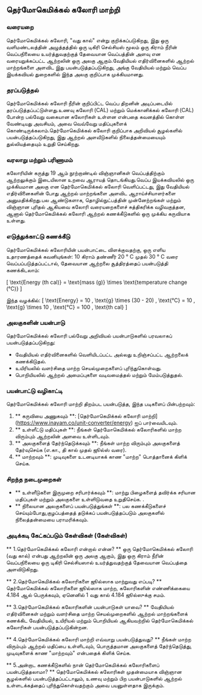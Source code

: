 ## தெர்மோகெமிக்கல் கலோரி மாற்றி

### வரையறை
தெர்மோகெமிக்கல் கலோரி, "வது கால்" என்று குறிக்கப்படுகிறது, இது ஒரு வளிமண்டலத்தின் அழுத்தத்தில் ஒரு டிகிரி செல்சியஸ் மூலம் ஒரு கிராம் நீரின் வெப்பநிலையை உயர்த்துவதற்குத் தேவையான வெப்பத்தின் அளவு என வரையறுக்கப்பட்ட ஆற்றலின் ஒரு அலகு ஆகும்.வேதியியல் எதிர்வினைகளில் ஆற்றல் மாற்றங்களை அளவிட இது பயன்படுத்தப்படுகிறது, அங்கு வேதியியல் மற்றும் வெப்ப இயக்கவியல் துறைகளில் இந்த அலகு குறிப்பாக முக்கியமானது.

### தரப்படுத்தல்
தெர்மோகெமிக்கல் கலோரி நீரின் குறிப்பிட்ட வெப்ப திறனின் அடிப்படையில் தரப்படுத்தப்பட்டுள்ளது.உணவு கலோரி (CAL) மற்றும் மெக்கானிக்கல் கலோரி (CAL) போன்ற பல்வேறு வகையான கலோரிகள் உள்ளன என்பதை கவனத்தில் கொள்ள வேண்டியது அவசியம், அவை வெவ்வேறு மதிப்புகளைக் கொண்டிருக்கலாம்.தெர்மோகெமிக்கல் கலோரி குறிப்பாக அறிவியல் சூழல்களில் பயன்படுத்தப்படுகிறது, இது ஆற்றல் அளவீடுகளில் நிலைத்தன்மையையும் துல்லியத்தையும் உறுதி செய்கிறது.

### வரலாறு மற்றும் பரிணாமம்
கலோரியின் கருத்து 19 ஆம் நூற்றாண்டில் விஞ்ஞானிகள் வெப்பத்திற்கும் ஆற்றலுக்கும் இடையிலான உறவை ஆராயத் தொடங்கியது.வெப்ப இயக்கவியலில் ஒரு முக்கியமான அலகு என தெர்மோகெமிக்கல் கலோரி வெளிப்பட்டது, இது வேதியியல் எதிர்வினைகளின் போது ஆற்றல் மாற்றங்களை அளவிட ஆராய்ச்சியாளர்களை அனுமதிக்கிறது.பல ஆண்டுகளாக, தொழில்நுட்பத்தின் முன்னேற்றங்கள் மற்றும் விஞ்ஞான புரிதல் ஆகியவை கலோரி வரையறைகளைச் சுத்திகரிக்க வழிவகுத்தன, ஆனால் தெர்மோகெமிக்கல் கலோரி ஆற்றல் கணக்கீடுகளில் ஒரு முக்கிய கருவியாக உள்ளது.

### எடுத்துக்காட்டு கணக்கீடு
தெர்மோகெமிக்கல் கலோரியின் பயன்பாட்டை விளக்குவதற்கு, ஒரு எளிய உதாரணத்தைக் கவனியுங்கள்: 10 கிராம் தண்ணீர் 20 ° C முதல் 30 ° C வரை வெப்பப்படுத்தப்பட்டால், தேவையான ஆற்றலை சூத்திரத்தைப் பயன்படுத்தி கணக்கிடலாம்:

\[ \text{Energy (th cal)} = \text{mass (g)} \times \text{temperature change (°C)} \]

இந்த வழக்கில்:
\[ \text{Energy} = 10 \, \text{g} \times (30 - 20) \, \text{°C} = 10 \, \text{g} \times 10 \, \text{°C} = 100 \, \text{th cal} \]

### அலகுகளின் பயன்பாடு
தெர்மோகெமிக்கல் கலோரி பல்வேறு அறிவியல் பயன்பாடுகளில் பரவலாகப் பயன்படுத்தப்படுகிறது:
- வேதியியல் எதிர்வினைகளில் வெளியிடப்பட்ட அல்லது உறிஞ்சப்பட்ட ஆற்றலைக் கணக்கிடுதல்.
- உயிரியலில் வளர்சிதை மாற்ற செயல்முறைகளைப் புரிந்துகொள்வது.
- பொறியியலில் ஆற்றல் அமைப்புகளை வடிவமைத்தல் மற்றும் மேம்படுத்துதல்.

### பயன்பாட்டு வழிகாட்டி
தெர்மோகெமிக்கல் கலோரி மாற்றி திறம்பட பயன்படுத்த, இந்த படிகளைப் பின்பற்றவும்:
1. ** கருவியை அணுகவும் **: [தெர்மோகெமிக்கல் கலோரி மாற்றி] (https://www.inayam.co/unit-converter/energy) ஐப் பார்வையிடவும்.
2. ** உள்ளீட்டு மதிப்புகள் **: நீங்கள் தெர்மோகெமிக்கல் கலோரிகளில் மாற்ற விரும்பும் ஆற்றலின் அளவை உள்ளிடவும்.
3. ** அலகுகளைத் தேர்ந்தெடுக்கவும் **: நீங்கள் மாற்ற விரும்பும் அலகுகளைத் தேர்வுசெய்க (எ.கா., தி கால் முதல் ஜூல்ஸ் வரை).
4. ** மாற்றவும் **: முடிவுகளை உடனடியாகக் காண "மாற்ற" பொத்தானைக் கிளிக் செய்க.

### சிறந்த நடைமுறைகள்
- ** உள்ளீடுகளை இருமுறை சரிபார்க்கவும் **: மாற்று பிழைகளைத் தவிர்க்க சரியான மதிப்புகள் மற்றும் அலகுகளை உள்ளிடுவதை உறுதிசெய்க.
.
- ** நிலையான அலகுகளைப் பயன்படுத்துங்கள் **: பல கணக்கீடுகளைச் செய்யும்போது, ​​குழப்பத்தைத் தடுக்கப் பயன்படுத்தப்படும் அலகுகளில் நிலைத்தன்மையை பராமரிக்கவும்.

### அடிக்கடி கேட்கப்படும் கேள்விகள் (கேள்விகள்)

** 1.தெர்மோகெமிக்கல் கலோரி என்றால் என்ன? **
ஒரு தெர்மோகெமிக்கல் கலோரி (வது கால்) என்பது ஆற்றலின் ஒரு அலகு ஆகும், இது ஒரு கிராம் நீரின் வெப்பநிலையை ஒரு டிகிரி செல்சியஸால் உயர்த்துவதற்குத் தேவையான வெப்பத்தை அளவிடுகிறது.

** 2.தெர்மோகெமிக்கல் கலோரிகளை ஜூல்ஸாக மாற்றுவது எப்படி? **
தெர்மோகெமிக்கல் கலோரிகளை ஜூல்ஸாக மாற்ற, கலோரிகளின் எண்ணிக்கையை 4.184 ஆல் பெருக்கவும், ஏனெனில் 1 வது கால் 4.184 ஜூல்ஸுக்கு சமம்.

** 3.தெர்மோகெமிக்கல் கலோரிகளின் பயன்பாடுகள் யாவை? **
வேதியியல் எதிர்வினைகள் மற்றும் வளர்சிதை மாற்ற செயல்முறைகளில் ஆற்றல் மாற்றங்களைக் கணக்கிட வேதியியல், உயிரியல் மற்றும் பொறியியல் ஆகியவற்றில் தெர்மோகெமிக்கல் கலோரிகள் பயன்படுத்தப்படுகின்றன.

** 4.தெர்மோகெமிக்கல் கலோரி மாற்றி எவ்வாறு பயன்படுத்துவது? **
நீங்கள் மாற்ற விரும்பும் ஆற்றல் மதிப்பை உள்ளிடவும், பொருத்தமான அலகுகளைத் தேர்ந்தெடுத்து, முடிவுகளைக் காண "மாற்றவும்" என்பதைக் கிளிக் செய்க.

** 5.அன்றாட கணக்கீடுகளில் நான் தெர்மோகெமிக்கல் கலோரிகளைப் பயன்படுத்தலாமா? **
தெர்மோகெமிக்கல் கலோரிகள் முதன்மையாக விஞ்ஞான சூழல்களில் பயன்படுத்தப்பட்டாலும், உணவு மற்றும் பிற பயன்பாடுகளில் ஆற்றல் உள்ளடக்கத்தைப் புரிந்துகொள்வதற்கும் அவை பயனுள்ளதாக இருக்கும்.
